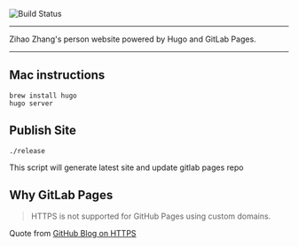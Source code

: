 ![Build Status](https://gitlab.com/zzh8829/zihao-pages/badges/master/build.svg)

---

Zihao Zhang's person website powered by Hugo and GitLab Pages.

---

## Mac instructions

```
brew install hugo
hugo server
```

## Publish Site
```
./release
```
This script will generate latest site and update gitlab pages repo


## Why GitLab Pages
> HTTPS is not supported for GitHub Pages using custom domains.

Quote from [GitHub Blog on HTTPS](https://help.github.com/articles/securing-your-github-pages-site-with-https/)
